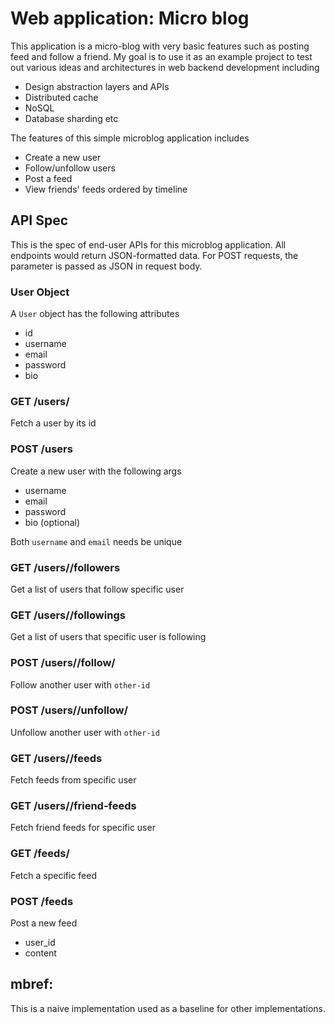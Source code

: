 Web application: Micro blog 
===========================
This application is a micro-blog with very basic features such as posting feed and follow a friend. My goal is to use it as an example project to test out various ideas and architectures in web backend development including
- Design abstraction layers and APIs
- Distributed cache
- NoSQL
- Database sharding
etc

The features of this simple microblog application includes
- Create a new user
- Follow/unfollow users
- Post a feed
- View friends' feeds ordered by timeline

API Spec
--------
This is the spec of end-user APIs for this microblog application. All endpoints would return JSON-formatted data. For POST requests, the parameter is passed as JSON in request body.

### User Object
A `User` object has the following attributes
- id
- username
- email
- password
- bio

### GET /users/<user-id>
Fetch a user by its id

### POST /users
Create a new user with the following args
- username
- email
- password
- bio (optional)

Both `username` and `email` needs be unique

### GET /users/<user-id>/followers
Get a list of users that follow specific user

### GET /users/<user-id>/followings
Get a list of users that specific user is following

### POST /users/<user-id>/follow/<other-id>
Follow another user with `other-id`

### POST /users/<user-id>/unfollow/<other-id>
Unfollow another user with `other-id`

### GET /users/<user-id>/feeds
Fetch feeds from specific user

### GET /users/<user-id>/friend-feeds
Fetch friend feeds for specific user

### GET /feeds/<feed-id>
Fetch a specific feed

### POST /feeds
Post a new feed
- user_id
- content

mbref:
-----
This is a naive implementation used as a baseline for other implementations.
